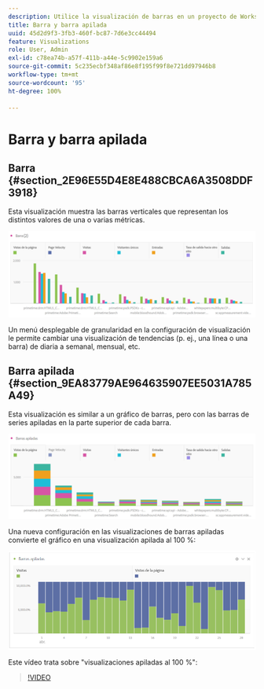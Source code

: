```yaml
---
description: Utilice la visualización de barras en un proyecto de Workspace.
title: Barra y barra apilada
uuid: 45d2d9f3-3fb3-460f-bc87-7d6e3cc44494
feature: Visualizations
role: User, Admin
exl-id: c78ea74b-a57f-411b-a44e-5c9902e159a6
source-git-commit: 5c235ecbf348af86e8f195f99f8e721dd97946b8
workflow-type: tm+mt
source-wordcount: '95'
ht-degree: 100%

---
```


# Barra y barra apilada

## Barra {#section_2E96E55D4E8E488CBCA6A3508DDF3918}

Esta visualización muestra las barras verticales que representan los distintos valores de una o varias métricas.

![](assets/bar.png)

Un menú desplegable de granularidad en la configuración de visualización le permite cambiar una visualización de tendencias (p. ej., una línea o una barra) de diaria a semanal, mensual, etc.

## Barra apilada {#section_9EA83779AE964635907EE5031A785A49}

Esta visualización es similar a un gráfico de barras, pero con las barras de series apiladas en la parte superior de cada barra.

![](assets/bar-stacked.png)

Una nueva configuración en las visualizaciones de barras apiladas convierte el gráfico en una visualización apilada al 100 %:

![](assets/stacked_100_percent.png)

Este vídeo trata sobre &quot;visualizaciones apiladas al 100 %&quot;:

>[!VIDEO](https://video.tv.adobe.com/v/23131/?quality=12)
